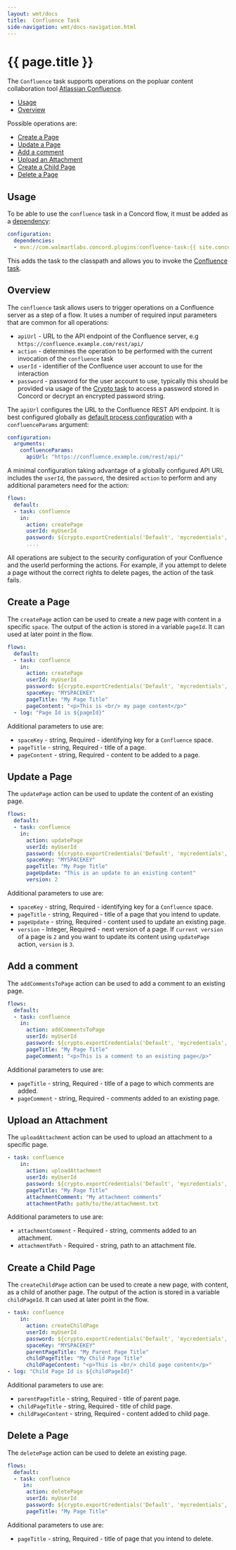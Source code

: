```yaml
---
layout: wmt/docs
title:  Confluence Task
side-navigation: wmt/docs-navigation.html
---
```


# {{ page.title }}

The `Confluence` task supports operations on the popluar content collaboration
tool [Atlassian Confluence](https://www.atlassian.com/software/confluence).

- [Usage](#usage)
- [Overview](#overview)

Possible operations are:

- [Create a Page](#createPage)
- [Update a Page](#updatePage)
- [Add a comment](#addCommentsToPage)
- [Upload an Attachment](#uploadAttachment)
- [Create a Child Page](#createChildPage)
- [Delete a Page](#deletePage)

<a name="usage"/>

## Usage

To be able to use the `confluence` task in a Concord flow, it must be added as a
[dependency](../getting-started/concord-dsl.html#dependencies):

```yaml
configuration:
  dependencies:
  - mvn://com.walmartlabs.concord.plugins:confluence-task:{{ site.concord_plugins_version }}
```

This adds the task to the classpath and allows you to invoke the
[Confluence task](#overview).

<a name="overview"/>

## Overview

The `confluence` task allows users to trigger operations on a Confluence server
as a step of a flow. It uses a number of required input parameters that are
common for all operations:

- `apiUrl` -  URL to the API endpoint of the Confluence server, e.g
  `https://confluence.example.com/rest/api/`
- `action` - determines the operation to be performed with the current
  invocation of the `confluence` task
- `userId` -  identifier of the Confluence user account to use for the
  interaction
- `password` -  password for the user account to use, typically this should be
  provided via usage of the [Crypto task](./crypto.html) to access a password
  stored in Concord or decrypt an encrypted password string.

The `apiUrl` configures the URL to the Confluence REST API endpoint. It is best
configured globally as [default process
configuration](../getting-started/configuration.html#default-process-variable)
with a `confluenceParams` argument:

```yaml
configuration:
  arguments:
    confluenceParams:
      apiUrl: "https://confluence.example.com/rest/api/"
```

A minimal configuration taking advantage of a globally configured API URL
includes the `userId`, the `password`, the desired `action` to perform and any
additional parameters need for the action:

```yaml
flows:
  default:
  - task: confluence
    in:
      action: createPage
      userId: myUserId
      password: ${crypto.exportCredentials('Default', 'mycredentials', null).password}
      ....
```

All operations are subject to the security configuration of your Confluence and
the userId performing the actions. For example, if you attempt to delete a page
without the correct rights to delete pages, the action of the task fails.

<a name="createPage"/>

## Create a Page

The `createPage` action can be used to create a new page with content in a
specific `space`. The output of the action is stored in a variable `pageId`. It
can used at later point in the flow.

```yaml
flows:
  default:
  - task: confluence
    in:
      action: createPage
      userId: myUserId
      password: ${crypto.exportCredentials('Default', 'mycredentials', null).password}
      spaceKey: "MYSPACEKEY"
      pageTitle: "My Page Title"
      pageContent: "<p>This is <br/> my page content</p>"
  - log: "Page Id is ${pageId}"
```

Additional parameters to use are:

- `spaceKey` - string, Required - identifying key for a `Confluence` space.
- `pageTitle` - string, Required - title of a page.
- `pageContent` - string, Required - content to be added to a page.

<a name="updatePage"/>

## Update a Page

The `updatePage` action can be used to update the content of an existing page.

```yaml
flows:
  default:
  - task: confluence
    in:
      action: updatePage
      userId: myUserId
      password: ${crypto.exportCredentials('Default', 'mycredentials', null).password}
      spaceKey: "MYSPACEKEY"
      pageTitle: "My Page Title"
      pageUpdate: "This is an update to an existing content"
      version: 2
```

Additional parameters to use are:

- `spaceKey` - string, Required - identifying key for a `Confluence` space.
- `pageTitle` - string, Required - title of a page that you intend to update.
- `pageUpdate` - string, Required - content used to update an existing page.
- `version` - Integer, Required - next version of a page. If `current version`
  of a page is `2` and you want to update its content using `updatePage` action,
  `version` is `3`.

<a name="addCommentsToPage"/>

## Add a comment

The `addCommentsToPage` action can be used to add a comment to an existing page.

```yaml
flows:
  default:
  - task: confluence
    in:
      action: addCommentsToPage
      userId: myUserId
      password: ${crypto.exportCredentials('Default', 'mycredentials', null).password}
      pageTitle: "My Page Title"
      pageComment: "<p>This is a comment to an existing page</p>"
```

Additional parameters to use are:

- `pageTitle` - string, Required - title of a page to which comments are added.
- `pageComment` - string, Required - comments added to an existing page.

<a name="uploadAttachment"/>

## Upload an Attachment

The `uploadAttachment` action can be used to upload an attachment to a specific
page.

```yaml
- task: confluence
    in:
      action: uploadAttachment
      userId: myUserId
      password: ${crypto.exportCredentials('Default', 'mycredentials', null).password}
      pageTitle: "My Page Title"
      attachmentComment: "My attachment comments"
      attachmentPath: path/to/the/attachment.txt
```

Additional parameters to use are:

- `attachmentComment` - Required - string, comments added to an attachment.
- `attachmentPath` - Required - string, path to an attachment file.

<a name="createChildPage"/>

## Create a Child Page

The `createChildPage` action can be used to create a new page, with content, as
a child of another page. The output of the action is stored in a variable
`childPageId`. It can used at later point in the flow.

```yaml
- task: confluence
    in:
      action: createChildPage
      userId: myUserId
      password: ${crypto.exportCredentials('Default', 'mycredentials', null).password}
      spaceKey: "MYSPACEKEY"
      parentPageTitle: "My Parent Page Title"
      childPageTitle: "My Child Page Title"
      childPageContent: "<p>This is <br/> child page content</p>"
- log: "Child Page Id is ${childPageId}"
```

Additional parameters to use are:

- `parentPageTitle` - string, Required - title of parent page.
- `childPageTitle` - string, Required - title of child page.
- `childPageContent` - string, Required - content added to child page.

<a name="deletePage"/>

## Delete a Page

The `deletePage` action can be used to delete an existing page.

```yaml
flows:
  default:
  - task: confluence
     in:
      action: deletePage
      userId: myUserId
      password: ${crypto.exportCredentials('Default', 'mycredentials', null).password}
      pageTitle: "My Page Title"
```

Additional parameters to use are:

- `pageTitle` - string, Required - title of page that you intend to delete.

